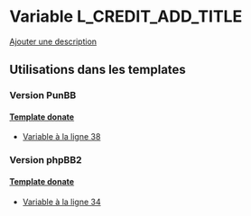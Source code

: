 # Variable L_CREDIT_ADD_TITLE
[Ajouter une description](https://fa-tvars.appspot.com/var/L_CREDIT_ADD_TITLE)

## Utilisations dans les templates

### Version PunBB

#### [Template donate](punbb/donate.md#readme)
* [Variable &agrave; la ligne 38](../punbb/donate.tpl#L38)

### Version phpBB2

#### [Template donate](subsilver/donate.md#readme)
* [Variable &agrave; la ligne 34](../subsilver/donate.tpl#L34)